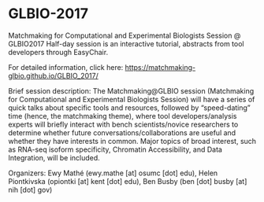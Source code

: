 # GLBIO-2017
Matchmaking for Computational and Experimental Biologists Session @ GLBIO2017
Half-day session is an interactive tutorial, abstracts from tool developers through EasyChair.

For detailed information, click here:
https://matchmaking-glbio.github.io/GLBIO_2017/

Brief session description:  The Matchmaking@GLBIO session (Matchmaking for Computational and Experimental Biologists Session) will have a series of quick talks about specific tools and resources, followed by  “speed-dating” time (hence, the matchmaking theme), where tool developers/analysis experts will briefly interact with bench scientists/novice researchers to determine whether future conversations/collaborations are useful and whether they have interests in common. Major topics of broad interest, such as RNA-seq isoform specificity, Chromatin Accessibility, and Data Integration, will be included.

Organizers: Ewy Mathé (ewy.mathe [at] osumc [dot] edu), Helen Piontkivska (opiontki [at] kent [dot] edu), Ben Busby (ben [dot] busby [at] nih [dot] gov) 
